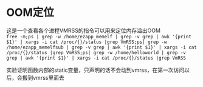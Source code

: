 # OOM定位


这是一个查看各个进程VMRSS的指令可以用来定位内存溢出OOM  
`free -m;ps | grep -w /home/ezapp_memelf | grep -v grep | awk '{print $1}' | xargs -i cat /proc/{}/status |grep VmRSS;ps| grep -w /home/ezapp_memelfsub | grep -v grep | awk '{print $1}' | xargs -i cat /proc/{}/status |grep VmRSS;ps| grep -w /home/helloworld | grep -v grep | awk '{print $1}' | xargs -i cat /proc/{}/status |grep VmRSS`  

实验证明函数内部的static变量，只声明的话不会动到vmrss，在第一次访问以后，会搬到vmrss里面去



